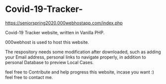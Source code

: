 # Covid-19-Tracker-

https://seniorspring2020.000webhostapp.com/index.php

Covid-19 Tracker website, written in Vanilla PHP.

000webhost is used to host this website.

The respository needs some modification after downloaded, such as adding your Email address, personal links to navigate properly, in addition to personal Database to preview Local Cases.

feel free to Contribute and help progress this website, incase you want :) feel free to contact me.
